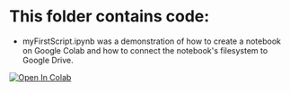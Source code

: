 # This folder contains code:

* myFirstScript.ipynb was a demonstration of how to create a notebook on Google Colab and how to connect the notebook's filesystem to Google Drive. 

[![Open In Colab](https://colab.research.google.com/assets/colab-badge.svg)](https://https://colab.research.google.com/drive/1kDacEqIHGeIbZMnJ-L89ognkrIs1Q_fU)
